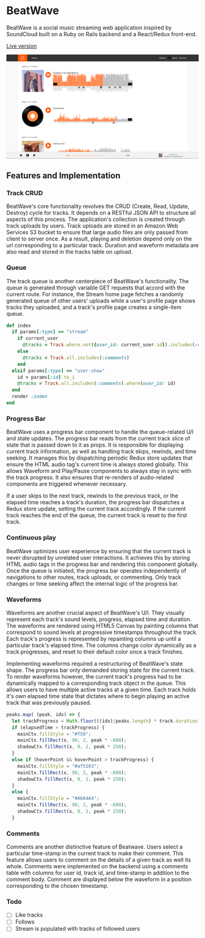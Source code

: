 # BeatWave

BeatWave is a social music streaming web application inspired by SoundCloud built on a Ruby on Rails backend and a React/Redux front-end.

[Live version](www.beatwave.stream)

![](app/assets/images/beatwave-preview-image.png)

[beatwave]: (https://www.beatwave.stream)

## Features and Implementation

### Track CRUD

BeatWave's core functionality revolves the CRUD (Create, Read, Update, Destroy) cycle for tracks. It depends on a RESTful JSON API to structure all aspects of this process. The application's collection is created through track uploads by users. Track uploads are stored in an Amazon Web Services S3 bucket to ensure that large audio files are only passed from client to server once. As a result, playing and deletion depend only on the url corresponding to a particular track. Duration and waveform metadata are also read and stored in the tracks table on upload.

### Queue

The track queue is another centerpiece of BeatWave's functionality. The queue is generated through variable GET requests that accord with the current route. For instance, the Stream home page fetches a randomly generated queue of other users' uploads while a user's profile page shows tracks they uploaded, and a track's profile page creates a single-item queue.

```ruby
def index
  if params[:type] == "stream"
    if current_user
      @tracks = Track.where.not({user_id: current_user.id}).includes(:comments)
    else
      @tracks = Track.all.includes(:comments)
    end
  elsif params[:type] == "user-show"
    id = params[:id].to_i
    @tracks = Track.all.includes(:comments).where(user_id: id)
  end
  render :index
end
```

### Progress Bar

BeatWave uses a progress bar component to handle the queue-related U/I and state updates. The progress bar reads from the current track slice of state that is passed down to it as props. It is responsible for displaying current track information, as well as handling track skips, rewinds, and time seeking. It manages this by dispatching periodic Redux store updates that ensure the HTML audio tag's current time is always stored globally. This allows Waveform and Play/Pause components to always stay in sync with the track progress. It also ensures that re-renders of audio-related components are triggered whenever necessary.

If a user skips to the next track, rewinds to the previous track, or the elapsed time reaches a track's duration, the progress bar dispatches a Redux store update, setting the current track accordingly. If the current track reaches the end of the queue, the current track is reset to the first track.

### Continuous play

BeatWave optimizes user experience by ensuring that the current track is never disrupted by unrelated user interactions. It achieves this by storing HTML audio tags in the progress bar and rendering this component globally. Once the queue is initiated, the progress bar operates independently of navigations to other routes, track uploads, or commenting. Only track changes or time seeking affect the internal logic of the progress bar.

### Waveforms

Waveforms are another crucial aspect of BeatWave's U/I. They visually represent each track's sound levels, progress, elapsed time and duration. The waveforms are rendered using HTML5 Canvas by painting columns that correspond to sound levels at progressive timestamps throughout the track. Each track's progress is represented by repainting columns up until a particular track's elapsed time. The columns change color dynamically as a track progresses, and reset to their default color once a track finishes.

Implementing waveforms required a restructuring of BeatWave's state shape. The progress bar only demanded storing state for the current track. To render waveforms however, the current track's progress had to be dynamically mapped to a corresponding track object in the queue. This allows users to have multiple active tracks at a given time. Each track holds it's own elapsed time state that dictates where to begin playing an active track that was previously paused.

```javascript
peaks.map( (peak, idx) => {
  let trackProgress = Math.floor(((idx)/peaks.length) * track.duration);
  if (elapsedTime > trackProgress) {
    mainCtx.fillStyle = "#f50";
    mainCtx.fillRect(x, 90, 2, peak * -600);
    shadowCtx.fillRect(x, 0, 2, peak * 250);
  }
  else if (hoverPoint && hoverPoint > trackProgress) {
    mainCtx.fillStyle = "#af5103";
    mainCtx.fillRect(x, 90, 2, peak * -600);
    shadowCtx.fillRect(x, 0, 2, peak * 250);
  }
  else {
    mainCtx.fillStyle = "#A6A4A4";
    mainCtx.fillRect(x, 90, 2, peak * -600);
    shadowCtx.fillRect(x, 0, 2, peak * 250);
  }
```

### Comments

Comments are another distinctive feature of Beatwave. Users select a particular time-stamp in the current track to make their comment. This feature allows users to comment on the details of a given track as well its whole. Comments were implemented on the backend using a comments table with columns for user id, track id, and time-stamp in addition to the comment body. Comment are displayed below the waveform in a position corresponding to the chosen timestamp.

### Todo
- [ ] Like tracks
- [ ] Follows
- [ ] Stream is populated with tracks of followed users
